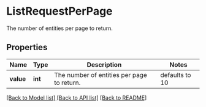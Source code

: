 # ListRequestPerPage

The number of entities per page to return.

## Properties
Name | Type | Description | Notes
------------ | ------------- | ------------- | -------------
**value** | **int** | The number of entities per page to return. | defaults to 10

[[Back to Model list]](../README.md#documentation-for-models) [[Back to API list]](../README.md#documentation-for-api-endpoints) [[Back to README]](../README.md)


